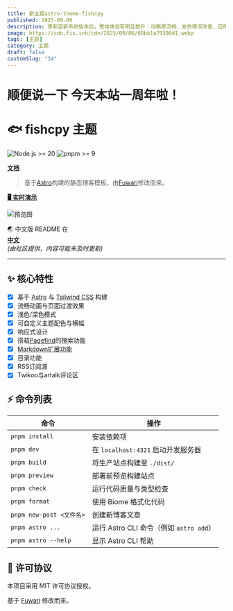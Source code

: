 ```yaml
---
title: 新主题astro-theme-fishcpy
published: 2025-09-06
description: 更新至新系统版本后，整体体验有明显提升：动画更流畅、发热情况改善、应用切换更加顺畅。本文分享实际使用感受。
image: https://cdn.fis.ink/cdn/2025/09/06/68bb1a79306d1.webp
tags: [主题]
category: 主题
draft: false
customSlug: "34"
---
```

# 顺便说一下 今天本站一周年啦！

# 🐟 fishcpy 主题
![Node.js >= 20](https://img.shields.io/badge/node.js-%3E%3D20-brightgreen) 
![pnpm >= 9](https://img.shields.io/badge/pnpm-%3E%3D9-blue) 

[**文档**](https://docs.fis.ink/astro-theme-fishcpy/)  

> 基于[Astro](https://astro.build)构建的静态博客模板，由[Fuwari](https://github.com/saicaca/fuwari)修改而来。

[**🖥️ 实时演示**](https://fishcpy-theme.demo.fis.ink)

![预览图](https://cdn.fis.ink/cdn/2025/09/06/68bb1a79306d1.webp)

🌏 中文版 README 在  
[**中文**](./README-zh-CN.md)   
*(由社区提供，内容可能未及时更新)*

---

## ✨ 核心特性

- [x] 基于 [Astro](https://astro.build) 与 [Tailwind CSS](https://tailwindcss.com) 构建
- [x] 流畅动画与页面过渡效果
- [x] 浅色/深色模式
- [x] 可自定义主题配色与横幅
- [x] 响应式设计
- [x] 搭载[Pagefind](https://pagefind.app/)的搜索功能
- [x] [Markdown扩展功能](https://github.com/saicaca/fuwari?tab=readme-ov-file#-markdown-extended-syntax)
- [x] 目录功能
- [x] RSS订阅源
- [x] Twikoo与artalk评论区

## ⚡ 命令列表

| 命令                    | 操作                                              |
|----------------------------|-----------------------------------------------------|
| `pnpm install`             | 安装依赖项                                |
| `pnpm dev`                 | 在 `localhost:4321` 启动开发服务器                |
| `pnpm build`               | 将生产站点构建至 `./dist/`                            |
| `pnpm preview`             | 部署前预览构建站点                                |
| `pnpm check`               | 运行代码质量与类型检查                                |
| `pnpm format`              | 使用 Biome 格式化代码                             |
| `pnpm new-post <文件名>` | 创建新博客文章                              |
| `pnpm astro ...`           | 运行 Astro CLI 命令（例如 `astro add`）          |
| `pnpm astro --help`        | 显示 Astro CLI 帮助                                 |

## 📄 许可协议

本项目采用 MIT 许可协议授权。

基于 [Fuwari](https://github.com/saicaca/fuwari) 修改而来。